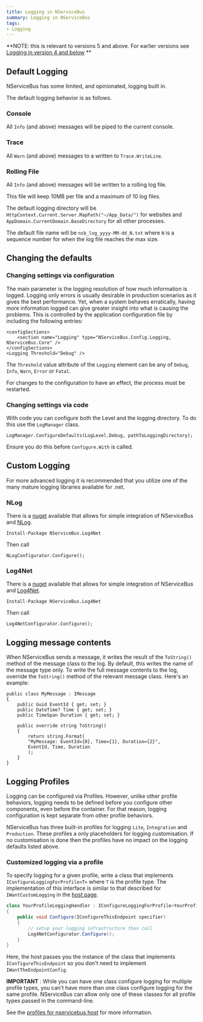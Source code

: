 ```yaml
---
title: Logging in NServiceBus
summary: Logging in NServiceBus
tags: 
- Logging
---
```


**NOTE: this is relevant to versions 5 and above. For earlier versions see [Logging in version 4 and below](logging-in-nservicebus4_and_below.md)  **

## Default Logging

NServiceBus has some limited, and opinionated, logging built in.

The default logging behavior is as follows.

### Console

All `Info` (and above) messages will be piped to the current console.

### Trace

All `Warn` (and above) messages to a written to `Trace.WriteLine`.
 
### Rolling File 

All `Info` (and above) messages will be written to a rolling log file.

This file will keep 10MB per file and a maximum of 10 log files.

The default logging directory will be `HttpContext.Current.Server.MapPath("~/App_Data/")` for websites and `AppDomain.CurrentDomain.BaseDirectory` for all other processes.

The default file name will be `nsb_log_yyyy-MM-dd_N.txt` where `N` is a sequence number for when the log file reaches the max size.

## Changing the defaults

### Changing settings via configuration

The main parameter is the logging resolution of how much information is logged. Logging only errors is usually desirable in production scenarios as it gives the best performance. Yet, when a system behaves erratically, having more information logged can give greater insight into what is causing the problems. This is controlled by the application configuration file by including the following entries:

```
<configSections>
	<section name="Logging" type="NServiceBus.Config.Logging, NServiceBus.Core" />
</configSections>
<Logging Threshold="Debug" />
```

The `Threshold` value attribute of the `Logging` element can be any of `Debug`, `Info`, `Warn`, `Error` or `Fatal`.

For changes to the configuration to have an effect, the process must be restarted.

### Changing settings via code

With code you can configure both the Level and the logging directory. To do this use the `LogManager` class.

```
LogManager.ConfigureDefaults(LogLevel.Debug, pathToLoggingDirectory);
```

Ensure you do this before `Configure.With` is called.

## Custom Logging

For more advanced logging it is recommended that you utilize one of the many mature logging libraries available for .net. 

### NLog

There is a [nuget](https://www.nuget.org/packages/NServiceBus.NLog/) available that allows for simple integration of NServiceBus and [NLog](http://nlog-project.org/).

    Install-Package NServiceBus.Log4Net

Then call 

    NLogConfigurator.Configure();

### Log4Net

There is a [nuget](https://www.nuget.org/packages/NServiceBus.Log4Net/) available that allows for simple integration of NServiceBus and [Log4Net](http://logging.apache.org/log4net/).

    Install-Package NServiceBus.Log4Net

Then call 

    Log4NetConfigurator.Configure();

## Logging message contents

When NServiceBus sends a message, it writes the result of the `ToString()` method of the message class to the log. By default, this writes the name of the message type only. To write the full message contents to the log, override the `ToString()` method of the relevant message class. Here's an example:

    public class MyMessage : IMessage
    {
	    public Guid EventId { get; set; }
	    public DateTime? Time { get; set; }
	    public TimeSpan Duration { get; set; }

	    public override string ToString()
	    {
		    return string.Format(
		    "MyMessage: EventId={0}, Time={1}, Duration={2}",
		    EventId, Time, Duration
		    );
	    }
    }

## Logging Profiles

Logging can be configured via Profiles. However, unlike other profile behaviors, logging needs to be defined before you configure other components, even before the container. For that reason, logging configuration is kept separate from other profile behaviors.

NServiceBus has three built-in profiles for logging `Lite`, `Integration` and `Production`. These profiles a only placeholders for logging customisation. If no customisation is done then the profiles have no impact on the logging defaults listed above.

### Customized logging via a profile

To specify logging for a given profile, write a class that implements `IConfigureLoggingForProfile<T>` where `T` is the profile type. The implementation of this interface is similar to that described for `IWantCustomLogging` in the [host page](the-nservicebus-host.md).

```C#
class YourProfileLoggingHandler : IConfigureLoggingForProfile<YourProfile>
{
    public void Configure(IConfigureThisEndpoint specifier)
    {
        // setup your logging infrastructure then call
		Log4NetConfigurator.Configure();
    }
}
```

Here, the host passes you the instance of the class that implements `IConfigureThisEndpoint` so you don't need to implement `IWantTheEndpointConfig`.

**IMPORTANT** : While you can have one class configure logging for multiple profile types, you can't have more than one class configure logging for the same profile. NServiceBus can allow only one of these classes for all profile types passed in the command-line.

See the [profiles for nservicebus host](profiles-for-nservicebus-host.md) for more information.